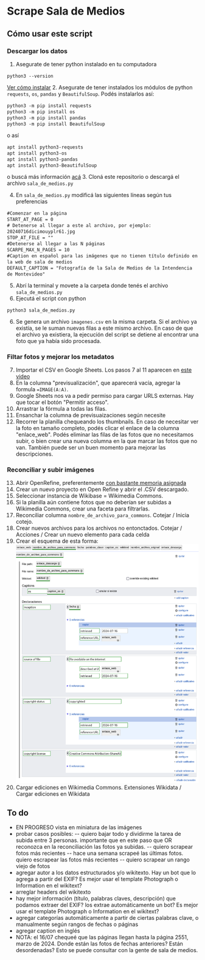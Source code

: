 # Scrape Sala de Medios
## Cómo usar este script
### Descargar los datos
1. Asegurate de tener python instalado en tu computadora
```
python3 --version
```
[Ver cómo instalar](https://www.python.org/downloads/)
2. Asegurate de tener instalados los módulos de python `requests`, `os`, `pandas` y `BeautifulSoup`. Podés instalarlos así:
```
python3 -m pip install requests
python3 -m pip install os
python3 -m pip install pandas
python3 -m pip install BeautifulSoup
```
o así
```
apt install python3-requests
apt install python3-os
apt install python3-pandas
apt install python3-BeautifulSoup
```
o buscá más información [acá](https://docs.python.org/3/installing/index.html)
3. Cloná este repositorio o descargá el archivo `sala_de_medios.py`

4. En `sala_de_medios.py` modificá las siguientes líneas según tus preferencias
```
#Comenzar en la página
START_AT_PAGE = 0
# Detenerse al llegar a este al archivo, por ejemplo: 20240716dicimouyplr61.jpg
STOP_AT_FILE = ""
#Detenerse al llegar a las N páginas
SCARPE_MAX_N_PAGES = 10
#Caption en español para las imágenes que no tienen título definido en la web de sala de medios
DEFAULT_CAPTION = "Fotografía de la Sala de Medios de la Intendencia de Montevideo"
```
5. Abrí la terminal y movete a la carpeta donde tenés el archivo `sala_de_medios.py`
6. Ejecutá el script con python
```
python3 sala_de_medios.py
```
6. Se genera un archivo `imagenes.csv` en la misma carpeta. Si el archivo ya existía, se le suman nuevas filas a este mismo archivo. En caso de que el archivo ya existiera, la ejecución del script se detiene al encontrar una foto que ya había sido procesada.
### Filtar fotos y mejorar los metadatos
7. Importar el CSV en Google Sheets. Los pasos 7 al 11 aparecen en [este video](https://drive.google.com/file/d/1Htg9Gv3I7LKEqXcqtvO664k5Dy2r5yJ4/view?usp=sharing)
8. En la columna "previsualización", que aparecerá vacía, agregar la formula `=IMAGE(A:A)`.
9. Google Sheets nos va a pedir permiso para cargar URLS externas. Hay que tocar el botón "Permitir acceso".
10. Arrastrar la fórmula a todas las filas.
11. Ensanchar la columna de previsuaizaciones según necesite
12. Recorrer la planilla chequeando los thumbnails. En caso de necesitar ver la foto en tamaño completo, podés clicar el enlace de la columna "enlace_web". Podés eliminar las filas de las fotos que no necesitamos subir, o bien crear una nueva columna en la que marcar las fotos que no van. También puede ser un buen momento para mejorar las descripciones.
### Reconciliar y subir imágenes
13. Abrir OpenRefine, preferentemente [con bastante memoria asignada](https://openrefine.org/docs/manual/installing#increasing-memory-allocation)
14. Crear un nuevo proyecto en Open Refine y abrir el .CSV descargado.
15. Seleccionar instancia de Wikibase = Wikimedia Commons.
16. Si la planilla aún contiene fotos que no deberían ser subidas a Wikimedia Commons, crear una faceta para filtrarlas.
17. Reconciliar columna `nombre_de_archivo_para_commons`. Cotejar / Inicia cotejo.
18. Crear nuevos archivos para los archivos no entonctados. Cotejar / Acciones / Crear un nuevo elemento para cada celda
19. Crear el esquema de esta forma:
![esquema](readme-esquema.png)
20. Cargar ediciones en Wikimedia Commons. Extensiones Wikidata / Cargar ediciones en Wikidata
## To do
- EN PROGRESO vista en miniatura de las imágenes
- probar casos posibles:
-- quiero bajar todo y dividirme la tarea de subida entre 3 personas. importante que en este paso que OR reconozca en la reconciliación las fotos ya subidas.
-- quiero scrapear fotos más recientes
-- hace una semana scrapeé las últimas fotos. quiero escrapear las fotos más recientes
-- quiero scrapear un rango viejo de fotos
- agregar autor a los datos estructurados y/o wikitexto. Hay un bot que lo agrega a partir del EXIF? Es mejor usar el template Photograph o Information en el wikitext?
- arreglar headers del wikitexto 
- hay mejor información (título, palabras claves, descripción) que podamos extraer del EXIF? los extrae automáticamente un bot? Es mejor usar el template Photograph o Information en el wikitext?
- agregar categorías automáticamente a partir de ciertas palabras clave, o manualmente según rangos de fechas o páginas
- agregar caption en inglés
- NOTA: el 16/07 chequeé que las páginas llegan hasta la página 2551, marzo de 2024. Donde están las fotos de fechas anteriores? Están desordenadas? Esto se puede consultar con la gente de sala de medios.
